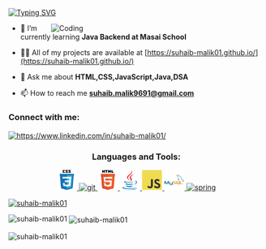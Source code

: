 <a href="https://git.io/typing-svg"><img src="https://readme-typing-svg.demolab.com?font=Fira+Code&duration=4500&pause=1000&color=22B9F7&width=435&lines=Hi+%F0%9F%91%8B%2C+I'm+Suhaib+Malik;A+passionate+Java+Backend+Developer" alt="Typing SVG" /></a>

<img align="right" alt="Coding" width="420" src="https://miro.medium.com/max/1360/1*IRGHmiGsa16stedQvIaZfw.gif" />

- 🌱 I’m currently learning **Java Backend at Masai School**

- 👨‍💻 All of my projects are available at [https://suhaib-malik01.github.io/](https://suhaib-malik01.github.io/)

- 💬 Ask me about **HTML,CSS,JavaScript,Java,DSA**

- 📫 How to reach me **suhaib.malik9691@gmail.com**

<h3 align="left">Connect with me:</h3>
<p align="left">
<a href="https://linkedin.com/in/https://www.linkedin.com/in/suhaib-malik01/" target="blank"><img align="center" src="https://raw.githubusercontent.com/rahuldkjain/github-profile-readme-generator/master/src/images/icons/Social/linked-in-alt.svg" alt="https://www.linkedin.com/in/suhaib-malik01/" height="30" width="40" /></a>
</p>


<h3 align="center" >Languages and Tools:</h3>
<p align="center"> <a href="https://www.w3schools.com/css/" target="_blank" rel="noreferrer"> <img src="https://raw.githubusercontent.com/devicons/devicon/master/icons/css3/css3-original-wordmark.svg" alt="css3" width="40" height="40"/> </a> <a href="https://git-scm.com/" target="_blank" rel="noreferrer"> <img src="https://www.vectorlogo.zone/logos/git-scm/git-scm-icon.svg" alt="git" width="40" height="40"/> </a> <a href="https://www.w3.org/html/" target="_blank" rel="noreferrer"> <img src="https://raw.githubusercontent.com/devicons/devicon/master/icons/html5/html5-original-wordmark.svg" alt="html5" width="40" height="40"/> </a> <a href="https://www.java.com" target="_blank" rel="noreferrer"> <img src="https://raw.githubusercontent.com/devicons/devicon/master/icons/java/java-original.svg" alt="java" width="40" height="40"/> </a> <a href="https://developer.mozilla.org/en-US/docs/Web/JavaScript" target="_blank" rel="noreferrer"> <img src="https://raw.githubusercontent.com/devicons/devicon/master/icons/javascript/javascript-original.svg" alt="javascript" width="40" height="40"/> </a> <a href="https://www.mysql.com/" target="_blank" rel="noreferrer"> <img src="https://raw.githubusercontent.com/devicons/devicon/master/icons/mysql/mysql-original-wordmark.svg" alt="mysql" width="40" height="40"/> </a> <a href="https://spring.io/" target="_blank" rel="noreferrer"> <img src="https://www.vectorlogo.zone/logos/springio/springio-icon.svg" alt="spring" width="40" height="40"/> </a> </p>

<p align="left"> <a href="https://github.com/ryo-ma/github-profile-trophy"><img src="https://github-profile-trophy.vercel.app/?username=suhaib-malik01" alt="suhaib-malik01" /></a> </p>
<p><img align="left" src="https://github-readme-stats.vercel.app/api/top-langs?username=suhaib-malik01&show_icons=true&locale=en&layout=compact" alt="suhaib-malik01" /></p>

<p>&nbsp;<img align="center"  width="390" height="160" src="https://github-readme-stats.vercel.app/api?username=suhaib-malik01&show_icons=true&locale=en" alt="suhaib-malik01" /></p>

<p><img align="center" background-color= "black" src="https://github-readme-streak-stats.herokuapp.com/?user=suhaib-malik01&" alt="suhaib-malik01" /></p>
